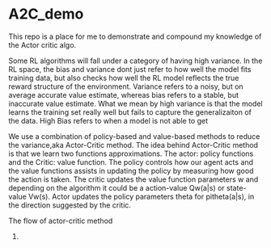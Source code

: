 # A2C_demo


This repo is a place for me to demonstrate and compound my knowledge of the Actor critic algo.



Some RL algorithms will fall under a category of having high variance. In the RL space, the bias and variance dont just refer to how well the model fits training data, but also checks how well the RL model reflects the true reward structure of the environment. Variance refers to a noisy, but on average accurate value estimate, whereas bias refers to a stable, but inaccurate value estimate. What we mean by high variance is that the model learns the training set really well but fails to capture the generalizaiton of the data. High Bias refers to when a model is not able to get 



We use a combination of policy-based and value-based methods to reduce the variance,aka Actor-Critic method. The idea behind Actor-Critic method is that we learn two functions approximations. 
The actor: policy functions and the Critic: value function. The policy controls how our agent acts and the value functions assists in updating the policy by measuring how good the action is taken. The critic updates the value function parameters w and depending on the algorithm it could be a action-value Qw(a|s) or state-value Vw(s). Actor updates the policy parameters theta for pitheta(a|s), in the direction suggested by the critic. 

The flow of actor-critic method

1) 
